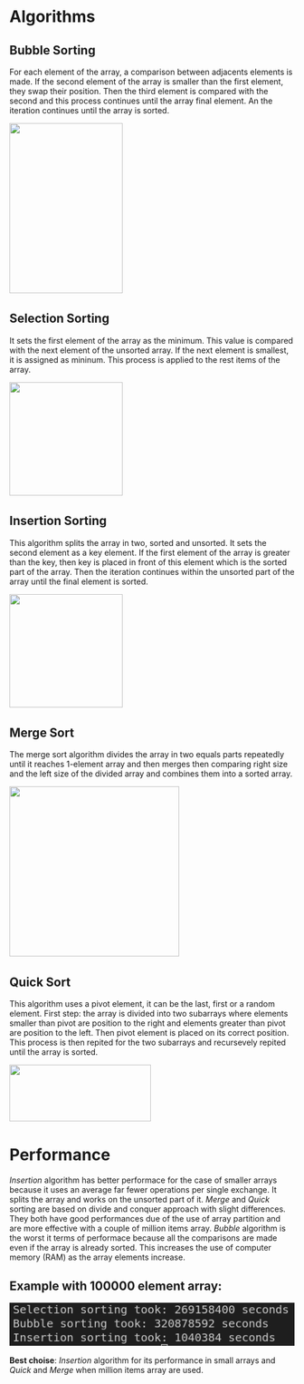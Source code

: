 # Algorithms 

## Bubble Sorting
For each element of the array, a comparison between adjacents elements is made. If the second element of the array is smaller than the first element,  they swap their position. Then the third element is compared with the second and this process continues until the array final element. An the iteration continues until the array is sorted.

<img src="https://cdn.programiz.com/cdn/farfuture/kn1zM7ZGIj60jcTe3mv8gAtbrvFHqxgqfQ7F9MdjPuA/mtime:1582112622/sites/tutorial2program/files/Bubble-sort-0.png" width="200" height="300"/>

## Selection Sorting
It sets the first element of the array as the minimum. This value is compared with the next element of the unsorted array. If the next element is smallest, it is assigned as mininum. This process is applied to the rest items of the array.    

<img src="https://cdn.programiz.com/cdn/farfuture/9jjqXX0fGtJE2ul2Mga20fvf_GkNlFAFsDMwrrwFzbQ/mtime:1582112622/sites/tutorial2program/files/Selection-sort-0-comparision.png" width="200" height="200"/>

## Insertion Sorting
This algorithm splits the array in two, sorted and unsorted. It sets the second element as a key element. If the first element of the array is greater than the key, then key is placed in front of this element which is the sorted part of the array. Then the iteration continues within the unsorted part of the array until the final element is sorted.

<img src="https://media.geeksforgeeks.org/wp-content/uploads/insertionsort.png" width="200" height="200"/>    

## Merge Sort

The merge sort algorithm divides the array in two equals parts repeatedly until it reaches 1-element array and then merges then comparing right size and the left size of the divided array and combines them into a sorted array.

<img src="https://cdn.programiz.com/cdn/farfuture/PRTu8e23Uz212XPrrzN_uqXkVZVY_E0Ta8GZp61-zvw/mtime:1586425911/sites/tutorial2program/files/merge-sort-example_0.png" width="300" height="300"/>

## Quick Sort

This algorithm uses a pivot element, it can be the last, first or a random element. First step: the array is divided into two subarrays where elements smaller than pivot are position to the right and elements greater than pivot are position to the left. Then pivot element is placed on its correct position.  This process is then repited for the two subarrays and recursevely repited until the array is sorted. 

<img src="https://www.geeksforgeeks.org/wp-content/uploads/gq/2014/01/QuickSort2.png" width="250" height="100"/>



# Performance

  *Insertion* algorithm has better performace for the case of smaller arrays because it uses an average far fewer operations per single exchange. It splits the array and works on the unsorted part of it. *Merge* and *Quick* sorting are based on divide and conquer approach with slight differences. They both have good performances due of the use of array partition and are more effective with a couple of million items array. *Bubble* algorithm is the worst it terms of performace because all the comparisons are made even if the array is already sorted. This increases the use of computer memory (RAM) as the array elements increase. 

## Example with 100000 element array:  

![performance](performance_sorting.png)


  **Best choise**: *Insertion* algorithm for its performance in small arrays and *Quick* and *Merge* when million items array are used.